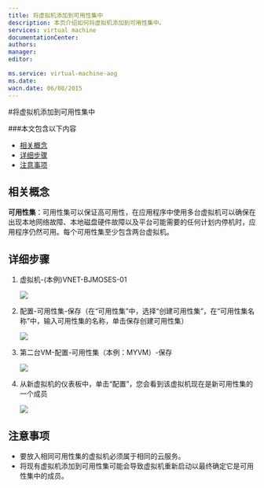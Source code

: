 ```yaml
---
title: 将虚拟机添加到可用性集中
description: 本页介绍如何将虚拟机添加到可用性集中。
services: virtual machine
documentationCenter: 
authors: 
manager: 
editor: 

ms.service: virtual-machine-aog
ms.date: 
wacn.date: 06/08/2015
---
```


#将虚拟机添加到可用性集中

###本文包含以下内容

- [相关概念](#concept)
- [详细步骤](#detail)
- [注意事项](#note)

## <a id="concept"></a>相关概念

**可用性集**：可用性集可以保证高可用性，在应用程序中使用多台虚拟机可以确保在出现本地网络故障、本地磁盘硬件故障以及平台可能需要的任何计划内停机时，应用程序仍然可用。每个可用性集至少包含两台虚拟机。

## <a id="detail"></a>详细步骤

1. 虚拟机-(本例)VNET-BJMOSES-01

    ![](./media/aog-virtual-machine-add-vm-to-availability-group/choose-vm.png) 

2. 配置-可用性集-保存（在“可用性集”中，选择“创建可用性集”，在“可用性集名称”中，输入可用性集的名称，单击保存创建可用性集）

    ![](./media/aog-virtual-machine-add-vm-to-availability-group/open-vm-config.png) 

3. 第二台VM-配置-可用性集（本例：MYVM）-保存

    ![](./media/aog-virtual-machine-add-vm-to-availability-group/add-to-aviliablily.png) 

4. 从新虚拟机的仪表板中，单击“配置”，您会看到该虚拟机现在是新可用性集的一个成员

    ![](./media/aog-virtual-machine-add-vm-to-availability-group/show-result.png) 

## <a id="note"></a>注意事项

- 要放入相同可用性集的虚拟机必须属于相同的云服务。
- 将现有虚拟机添加到可用性集可能会导致虚拟机重新启动以最终确定它是可用性集中的成员。
